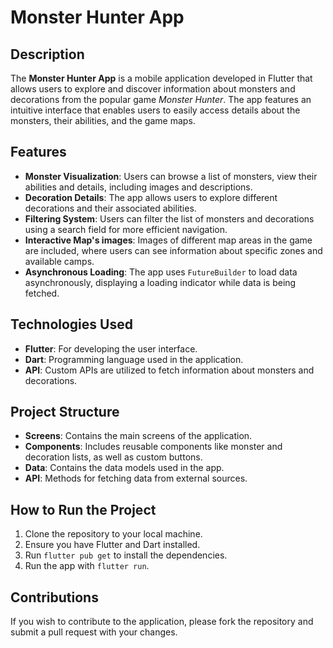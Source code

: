 
<h1>Monster Hunter App</h1>

<h2>Description</h2>
<p>
  The <strong>Monster Hunter App</strong> is a mobile application developed in Flutter that allows users to explore and discover information about monsters and decorations from the popular game <em>Monster Hunter</em>. The app features an intuitive interface that enables users to easily access details about the monsters, their abilities, and the game maps.
</p>

<h2>Features</h2>
<ul>
  <li><strong>Monster Visualization</strong>: Users can browse a list of monsters, view their abilities and details, including images and descriptions.</li>
  <li><strong>Decoration Details</strong>: The app allows users to explore different decorations and their associated abilities.</li>
  <li><strong>Filtering System</strong>: Users can filter the list of monsters and decorations using a search field for more efficient navigation.</li>
  <li><strong>Interactive Map's images</strong>: Images of different map areas in the game are included, where users can see information about specific zones and available camps.</li>
  <li><strong>Asynchronous Loading</strong>: The app uses <code>FutureBuilder</code> to load data asynchronously, displaying a loading indicator while data is being fetched.</li>
</ul>

<h2>Technologies Used</h2>
<ul>
  <li><strong>Flutter</strong>: For developing the user interface.</li>
  <li><strong>Dart</strong>: Programming language used in the application.</li>
<!--   <li><strong>Provider</strong>: For state management and component modularization.</li> -->
  <li><strong>API</strong>: Custom APIs are utilized to fetch information about monsters and decorations.</li>
</ul>

<h2>Project Structure</h2>
<ul>
  <li><strong>Screens</strong>: Contains the main screens of the application.</li>
  <li><strong>Components</strong>: Includes reusable components like monster and decoration lists, as well as custom buttons.</li>
  <li><strong>Data</strong>: Contains the data models used in the app.</li>
  <li><strong>API</strong>: Methods for fetching data from external sources.</li>
</ul>

<h2>How to Run the Project</h2>
<ol>
  <li>Clone the repository to your local machine.</li>
  <li>Ensure you have Flutter and Dart installed.</li>
  <li>Run <code>flutter pub get</code> to install the dependencies.</li>
  <li>Run the app with <code>flutter run</code>.</li>
</ol>

<h2>Contributions</h2>
<p>
  If you wish to contribute to the application, please fork the repository and submit a pull request with your changes.
</p>
